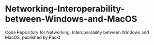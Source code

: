 # Networking-Interoperability-between-Windows-and-MacOS
Code Repository for Networking: Interoperability between Windows and MacOS, published by Packt
